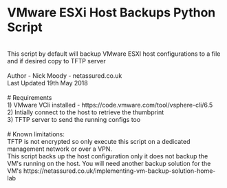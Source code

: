 # VMware ESXi Host Backups Python Script
<br>
This script by default will backup VMware ESXI host configurations to a file and if desired copy to TFTP server<br>
<br>
Author - Nick Moody - netassured.co.uk
<br>
Last Updated 19th May 2018<br>
<br>
# Requirements
<br>
1) VMware VCli installed - https://code.vmware.com/tool/vsphere-cli/6.5<br>
2) Intially connect to the host to retrieve the thumbprint<br>
3) TFTP server to send the running configs too<br>
<br>
# Known limitations:<br>
TFTP is not encrypted so only execute this script on a dedicated management network or over a VPN.
<br>
This script backs up the host configuration only it does not backup the VM's running on the host. You will
need another backup solution for the VM's https://netassured.co.uk/implementing-vm-backup-solution-home-lab
